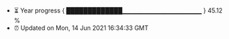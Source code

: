 - ⏳ Year progress { █████████████▁▁▁▁▁▁▁▁▁▁▁▁▁▁▁▁▁ } 45.12 %
- ⏰ Updated on Mon, 14 Jun 2021 16:34:33 GMT

